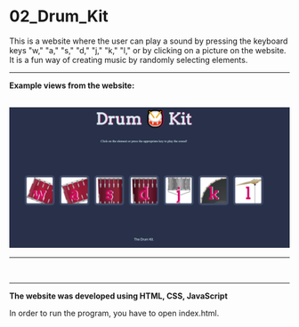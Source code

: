 # 02_Drum_Kit

This is a website where the user can play a sound by pressing the keyboard keys "w," "a," "s," "d," "j," "k," "l," or by clicking on a picture on the website. It is a fun way of creating music by randomly selecting elements. 


---

**Example views from the website:**</br>
</br>


![Screenshot](docs/img/01_img.png)</br>



---


</br>

---

**The website was developed using HTML, CSS, JavaScript**

In order to run the program, you have to open index.html.